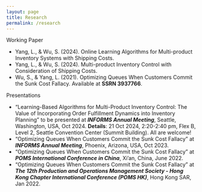 ```yaml
---
layout: page
title: Research
permalink: /research
---
```



Working Paper
* Yang, L., &  Wu, S. (2024). Online Learning Algorithms for Multi-product Inventory Systems with Shipping Costs.
* Yang, L., &  Wu, S. (2024). Multi-product Inventory Control with Consideration of Shipping Costs.
* Wu, S., & Yang, L. (2021). Optimizing Queues When Customers Commit the Sunk Cost Fallacy. Available at **SSRN 3937766**.

Presentations
* “Learning-Based Algorithms for Multi-Product Inventory Control: The Value of Incorporating Order Fulfillment Dynamics into Inventory Planning” to be presented at **_INFORMS Annual Meeting_**, Seattle, Washington, USA, Oct 2024.
  **Details**: 21 Oct 2024, 2:20-2:40 pm, Flex B, Level 2, Seattle Convention Center (Summit Building). All are welcome!
* “Optimizing Queues When Customers Commit the Sunk Cost Fallacy” at **_INFORMS Annual Meeting_**, Phoenix, Arizona, USA, Oct 2023.
* “Optimizing Queues When Customers Commit the Sunk Cost Fallacy” at **_POMS International Conference in China_**, Xi’an, China, June 2022.
* “Optimizing Queues When Customers Commit the Sunk Cost Fallacy” at **_The 12th Production and Operations Management Society - Hong Kong Chapter International Conference (POMS HK)_**, Hong Kong SAR, Jan 2022.
